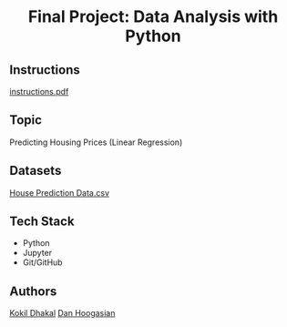 <h1 align="center">Final Project: Data Analysis with Python</h1>

## Instructions

[instructions.pdf](instructions.pdf)

## Topic

Predicting Housing Prices (Linear Regression)

## Datasets

[House Prediction Data.csv](https://github.com/bursteinalan/Data-Sets/tree/master/Housing)

## Tech Stack

- Python
- Jupyter
- Git/GitHub

## Authors

[Kokil Dhakal](https://github.com/KD6752)
[Dan Hoogasian](https://github.com/)  
